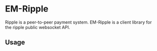 EM-Ripple
=========
Ripple is a peer-to-peer payment system. EM-Ripple is a client library for the
ripple public websocket API.

Usage
-----
